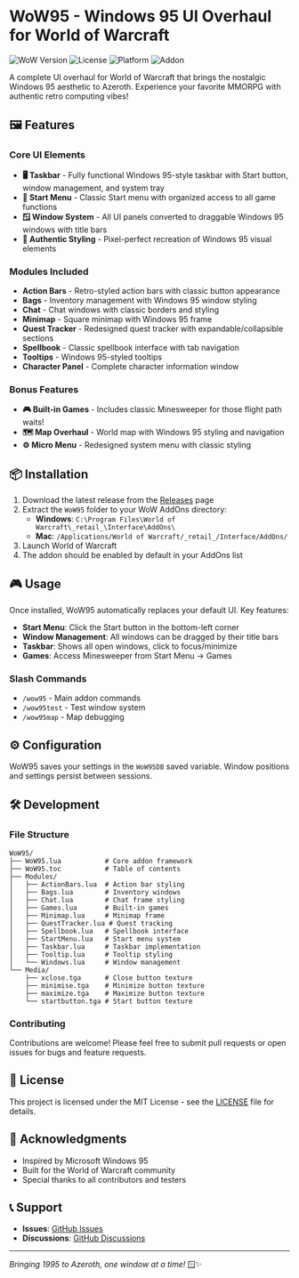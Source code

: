 # WoW95 - Windows 95 UI Overhaul for World of Warcraft

![WoW Version](https://img.shields.io/badge/WoW-11.0.2-blue)
![License](https://img.shields.io/badge/license-MIT-green)
![Platform](https://img.shields.io/badge/platform-Windows%20%7C%20Mac-lightgrey)
![Addon](https://img.shields.io/badge/addon-UI%20Overhaul-purple)

A complete UI overhaul for World of Warcraft that brings the nostalgic Windows 95 aesthetic to Azeroth. Experience your favorite MMORPG with authentic retro computing vibes!

## 🖼️ Features

### Core UI Elements
- **🖥️ Taskbar** - Fully functional Windows 95-style taskbar with Start button, window management, and system tray
- **📂 Start Menu** - Classic Start menu with organized access to all game functions
- **🪟 Window System** - All UI panels converted to draggable Windows 95 windows with title bars
- **🎨 Authentic Styling** - Pixel-perfect recreation of Windows 95 visual elements

### Modules Included
- **Action Bars** - Retro-styled action bars with classic button appearance
- **Bags** - Inventory management with Windows 95 window styling
- **Chat** - Chat windows with classic borders and styling
- **Minimap** - Square minimap with Windows 95 frame
- **Quest Tracker** - Redesigned quest tracker with expandable/collapsible sections
- **Spellbook** - Classic spellbook interface with tab navigation
- **Tooltips** - Windows 95-styled tooltips
- **Character Panel** - Complete character information window

### Bonus Features
- **🎮 Built-in Games** - Includes classic Minesweeper for those flight path waits!
- **🗺️ Map Overhaul** - World map with Windows 95 styling and navigation
- **⚙️ Micro Menu** - Redesigned system menu with classic styling

## 📦 Installation

1. Download the latest release from the [Releases](https://github.com/OwenModsTW/WoW95/releases) page
2. Extract the `WoW95` folder to your WoW AddOns directory:
   - **Windows**: `C:\Program Files\World of Warcraft\_retail_\Interface\AddOns\`
   - **Mac**: `/Applications/World of Warcraft/_retail_/Interface/AddOns/`
3. Launch World of Warcraft
4. The addon should be enabled by default in your AddOns list

## 🎮 Usage

Once installed, WoW95 automatically replaces your default UI. Key features:

- **Start Menu**: Click the Start button in the bottom-left corner
- **Window Management**: All windows can be dragged by their title bars
- **Taskbar**: Shows all open windows, click to focus/minimize
- **Games**: Access Minesweeper from Start Menu → Games

### Slash Commands
- `/wow95` - Main addon commands
- `/wow95test` - Test window system
- `/wow95map` - Map debugging

## ⚙️ Configuration

WoW95 saves your settings in the `WoW95DB` saved variable. Window positions and settings persist between sessions.

## 🛠️ Development

### File Structure
```
WoW95/
├── WoW95.lua           # Core addon framework
├── WoW95.toc           # Table of contents
├── Modules/
│   ├── ActionBars.lua  # Action bar styling
│   ├── Bags.lua        # Inventory windows
│   ├── Chat.lua        # Chat frame styling
│   ├── Games.lua       # Built-in games
│   ├── Minimap.lua     # Minimap frame
│   ├── QuestTracker.lua # Quest tracking
│   ├── Spellbook.lua   # Spellbook interface
│   ├── StartMenu.lua   # Start menu system
│   ├── Taskbar.lua     # Taskbar implementation
│   ├── Tooltip.lua     # Tooltip styling
│   └── Windows.lua     # Window management
└── Media/
    ├── xclose.tga      # Close button texture
    ├── minimise.tga    # Minimize button texture
    ├── maximize.tga    # Maximize button texture
    └── startbutton.tga # Start button texture
```

### Contributing
Contributions are welcome! Please feel free to submit pull requests or open issues for bugs and feature requests.

## 📝 License

This project is licensed under the MIT License - see the [LICENSE](LICENSE) file for details.

## 🙏 Acknowledgments

- Inspired by Microsoft Windows 95
- Built for the World of Warcraft community
- Special thanks to all contributors and testers

## 📞 Support

- **Issues**: [GitHub Issues](https://github.com/OwenModsTW/WoW95/issues)
- **Discussions**: [GitHub Discussions](https://github.com/OwenModsTW/WoW95/discussions)

---

*Bringing 1995 to Azeroth, one window at a time!* 🪟✨